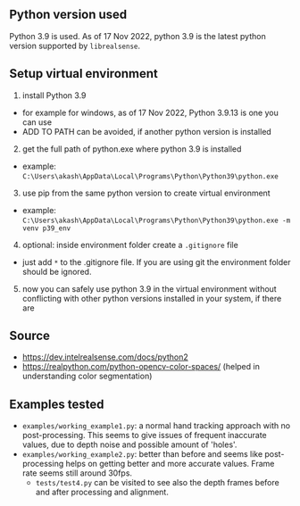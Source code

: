 ## Python version used
Python 3.9 is used. As of 17 Nov 2022, python 3.9 is the latest python version supported by `librealsense`.

## Setup virtual environment
1. install Python 3.9
  - for example for windows, as of 17 Nov 2022, Python 3.9.13 is one you can use
  - ADD TO PATH can be avoided, if another python version is installed
2. get the full path of python.exe where python 3.9 is installed
  - example: `C:\Users\akash\AppData\Local\Programs\Python\Python39\python.exe`
3. use pip from the same python version to create virtual environment
  - example: `C:\Users\akash\AppData\Local\Programs\Python\Python39\python.exe -m venv p39_env`
4. optional: inside environment folder create a `.gitignore` file
  - just add `*` to the .gitignore file. If you are using git the environment folder should be ignored.
5. now you can safely use python 3.9 in the virtual environment without conflicting with other python versions installed in your system, if there are 


## Source
- https://dev.intelrealsense.com/docs/python2
- https://realpython.com/python-opencv-color-spaces/ (helped in understanding color segmentation)


## Examples tested
- `examples/working_example1.py`: a normal hand tracking approach with no post-processing. This seems to give issues of frequent inaccurate values, due to depth noise and possible amount of 'holes'.
- `examples/working_example2.py`: better than before and seems like post-processing helps on getting better and more accurate values. Frame rate seems still around 30fps.
  - `tests/test4.py` can be visited to see also the depth frames before and after processing and alignment.